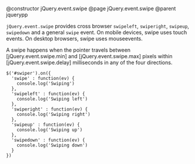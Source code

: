 @constructor jQuery.event.swipe
@page jQuery.event.swipe
@parent jquerypp

`jQuery.event.swipe` provides cross browser `swipeleft`, `swiperight`, `swipeup`, `swipedown` and a general `swipe` event.
On mobile devices, swipe uses touch events. On desktop browsers, swipe uses mouseevents.

A swipe happens when the pointer travels between [jQuery.event.swipe.min] and [jQuery.event.swipe.max] pixels within [jQuery.event.swipe.delay] milliseconds in any of the four directions.

	$('#swiper').on({
	  'swipe' : function(ev) {
	    console.log('Swiping')
	  },
	  'swipeleft' : function(ev) {
	    console.log('Swiping left')
	  },
	  'swiperight' : function(ev) {
	    console.log('Swiping right')
	  },
	  'swipeup' : function(ev) {
	    console.log('Swiping up')
	  },
	  'swipedown' : function(ev) {
	    console.log('Swiping down')
	  }
	})
